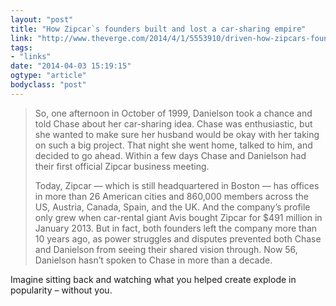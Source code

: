 ```yaml
---
layout: "post"
title: "How Zipcar`s founders built and lost a car-sharing empire"
link: "http://www.theverge.com/2014/4/1/5553910/driven-how-zipcars-founders-built-and-lost-a-car-sharing-empire"
tags: 
- "links"
date: "2014-04-03 15:19:15"
ogtype: "article"
bodyclass: "post"
---
```


> So, one afternoon in October of 1999, Danielson took a chance and told Chase about her car-sharing idea. Chase was enthusiastic, but she wanted to make sure her husband would be okay with her taking on such a big project. That night she went home, talked to him, and decided to go ahead. Within a few days Chase and Danielson had their first official Zipcar business meeting.
> 
> Today, Zipcar — which is still headquartered in Boston — has offices in more than 26 American cities and 860,000 members across the US, Austria, Canada, Spain, and the UK. And the company’s profile only grew when car-rental giant Avis bought Zipcar for $491 million in January 2013. But in fact, both founders left the company more than 10 years ago, as power struggles and disputes prevented both Chase and Danielson from seeing their shared vision through. Now 56, Danielson hasn’t spoken to Chase in more than a decade.

Imagine sitting back and watching what you helped create explode in popularity – without you.